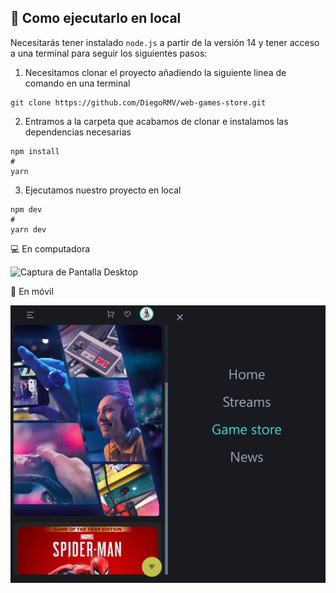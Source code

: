 ## 🚀 Como ejecutarlo en local

Necesitarás tener instalado ``` node.js ``` a partir de la versión 14 y tener acceso a una terminal para seguir los siguientes pasos:
>
1. Necesitamos clonar el proyecto añadiendo la siguiente linea de comando en una terminal
```
git clone https://github.com/DiegoRMV/web-games-store.git
```
>
2. Entramos a la carpeta que acabamos de clonar e instalamos las dependencias necesarias
```
npm install
#
yarn
```
>
3. Ejecutamos nuestro proyecto en local
```
npm dev
#
yarn dev
```

💻 En computadora
>
<img width="1200" alt="Captura de Pantalla Desktop" src="./public/desktop.png">

📱 En móvil
>
<img width="50%" alt="Captura de Pantalla Movil" src="./public/movil.png"><img width="50%" alt="Captura de Pantalla Movil" src="./public/movil-2.png">



